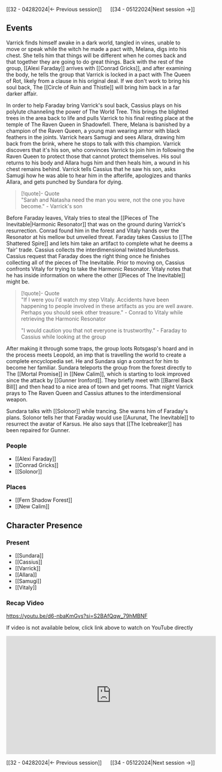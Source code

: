[[32 - 04282024|← Previous session]] <span style="float: right;">[[34 - 05122024|Next session →]]</span>

## Events
Varrick finds himself awake in a dark world, tangled in vines, unable to move or speak while the witch he made a pact with, Melana, digs into his chest. She tells him that things will be different when he comes back and that together they are going to do great things. Back with the rest of the group, [[Alexi Faraday]] arrives with [[Conrad Gricks]], and after examining the body, he tells the group that Varrick is locked in a pact with The Queen of Rot, likely from a clause in his original deal. If we don't work to bring his soul back, The [[Circle of Ruin and Thistle]] will bring him back in a far darker affair.

In order to help Faraday bring Varrick's soul back, Cassius plays on his polylute channeling the power of The World Tree. This brings the blighted trees in the area back to life and pulls Varrick to his final resting place at the temple of The Raven Queen in Shadowfell. There, Melana is banished by a champion of the Raven Queen, a young man wearing armor with black feathers in the joints. Varrick hears Samugi and sees Allara, drawing him back from the brink, where he stops to talk with this champion. Varrick discovers that it's his son, who convinces Varrick to join him in following the Raven Queen to protect those that cannot protect themselves. His soul returns to his body and Allara hugs him and then heals him, a wound in his chest remains behind. Varrick tells Cassius that he saw his son, asks Samugi how he was able to hear him in the afterlife, apologizes and thanks Allara, and gets punched by Sundara for dying. 

> [!quote]- Quote  
> "Sarah and Natasha need the man you were, not the one you have become."
>     - Varrick's son
> 

Before Faraday leaves, Vitaly tries to steal the [[Pieces of The Inevitable|Harmonic Resonator]] that was on the ground during Varrick's resurrection. Conrad found him in the forest and Vitaly hands over the Resonator at his mellow but unveiled threat. Faraday takes Cassius to [[The Shattered Spire]] and lets him take an artifact to complete what he deems a 'fair' trade. Cassius collects the interdimensional twisted blunderbuss. Cassius request that Faraday does the right thing once he finishes collecting all of the pieces of The Inevitable. Prior to moving on, Cassius confronts Vitaly for trying to take the Harmonic Resonator. Vitaly notes that he has inside information on where the other [[Pieces of The Inevitable]] might be.

> [!quote]- Quote  
> "If I were you I'd watch my step Vitaly. Accidents have been happening to people involved in these artifacts as you are well aware. Perhaps you should seek other treasure."
>     - Conrad to Vitaly while retrieving the Harmonic Resonator 
> 
> "I would caution you that not everyone is trustworthy."
>     - Faraday to Cassius while looking at the group

After making it through some traps, the group loots Rotsgasp's hoard and in the process meets Leopold, an imp that is travelling the world to create a complete encyclopedia set. He and Sundara sign a contract for him to become her familiar. Sundara teleports the group from the forest directly to The [[Mortal Promise]] in [[New Calim]], which is starting to look improved since the attack by [[Gunner Ironford]]. They briefly meet with [[Barrel Back Bill]] and then head to a nice area of town and get rooms. That night Varrick prays to The Raven Queen and Cassius attunes to the interdimensional weapon.

Sundara talks with [[Solonor]] while trancing. She warns him of Faraday's plans. Solonor tells her that Faraday would use [[Aurunat, The Inevitable]] to resurrect the avatar of Karsus. He also says that [[The Icebreaker]] has been repaired for Gunner.


### People
- [[Alexi Faraday]] 
- [[Conrad Gricks]] 
- [[Solonor]] 

### Places 
- [[Fern Shadow Forest]] 
- [[New Calim]] 

## Character Presence 
### Present
- [[Sundara]] 
- [[Cassius]] 
- [[Varrick]] 
- [[Allara]] 
- [[Samugi]] 
- [[Vitaly]] 

### Recap Video
https://youtu.be/d6-nbaKmGvs?si=S2BAfQqw_79hMBNF

If video is not available below, click link above to watch on YouTube directly

<iframe width="560" height="315" src="https://www.youtube.com/embed/d6-nbaKmGvs?si=5su3EPR9VFT-koR4" title="YouTube video player" frameborder="0" allow="accelerometer; autoplay; clipboard-write; encrypted-media; gyroscope; picture-in-picture; web-share" referrerpolicy="strict-origin-when-cross-origin" allowfullscreen></iframe>

[[32 - 04282024|← Previous session]] <span style="float: right;">[[34 - 05122024|Next session →]]</span>